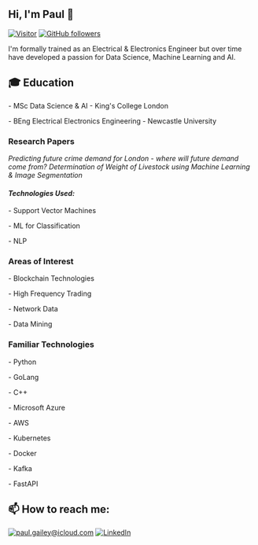 <h2>Hi, I'm Paul 👋</h2>

[![Visitor](https://visitor-badge.laobi.icu/badge?page_id=paul-gailey.paul-gailey)](https://github.com/paul-gailey) [![GitHub followers](https://img.shields.io/github/followers/paul-gailey.svg?style=social&label=Follow)](https://github.com/paul-gailey?tab=followers)

I'm formally trained as an Electrical & Electronics Engineer but over time have developed a passion for Data Science, Machine Learning and AI.

<h2>🎓 Education</h2>
<p>- MSc Data Science & AI - King's College London</p>
<p>- BEng Electrical Electronics Engineering - Newcastle University</p>


<h3>Research Papers</h3>
<i>Predicting future crime demand for London - where will future demand come from?</i>
<i>Determination of Weight of Livestock using Machine Learning & Image Segmentation</i>

<h4><i>Technologies Used:</i></h4>
<p>- Support Vector Machines</p>
<p>- ML for Classification</p>
<p>- NLP</p>

<h3>Areas of Interest</h3>
<p>- Blockchain Technologies</p>
<p>- High Frequency Trading</p>
<p>- Network Data</p>
<p>- Data Mining</p>

<h3>Familiar Technologies</h3>
<p>- Python</p>
<p>- GoLang</p>
<p>- C++</p>
<p>- Microsoft Azure</p>
<p>- AWS</p>
<p>- Kubernetes</p>
<p>- Docker</p>
<p>- Kafka</p>
<p>- FastAPI</p>
<h2>📫 How to reach me:</h2>

<a href="mailto:paul.gailey@icloud.com">![paul.gailey@icloud.com](https://img.shields.io/badge/Gmail-D14836?style=for-the-badge&logo=gmail&logoColor=white)</a> <a href="https://www.linkedin.com/in/paul-gailey/">![LinkedIn](https://img.shields.io/badge/LinkedIn-0077B5?style=for-the-badge&logo=linkedin&logoColor=white)</a>



<!--
**paul-gailey/paul-gailey** is a ✨ _special_ ✨ repository because its `README.md` (this file) appears on your GitHub profile.

Here are some ideas to get you started:

- 🔭 I’m currently working on ...
- 🌱 I’m currently learning ...
- 👯 I’m looking to collaborate on ...
- 🤔 I’m looking for help with ...
- 💬 Ask me about ...
- 📫 How to reach me: ...
- 😄 Pronouns: ...
- ⚡ Fun fact: ...
-->
